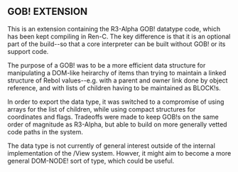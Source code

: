 ## GOB! EXTENSION

This is an extension containing the R3-Alpha GOB! datatype code, which
has been kept compiling in Ren-C.  The key difference is that it is an
optional part of the build--so that a core interpreter can be built
without GOB! or its support code.

The purpose of a GOB! was to be a more efficient data structure for
manipulating a DOM-like heirarchy of items than trying to maintain a
linked structure of Rebol values--e.g. with a parent and owner link
done by object reference, and with lists of children having to be
maintained as BLOCK!s.

In order to export the data type, it was switched to a compromise of
using arrays for the list of children, while using compact structures
for coordinates and flags.  Tradeoffs were made to keep GOB!s on
the same order of magnitude as R3-Alpha, but able to build on more
generally vetted code paths in the system.

The data type is not currently of general interest outside of the
internal implementation of the /View system.  Howver, it might aim to
become a more general DOM-NODE! sort of type, which could be useful.

